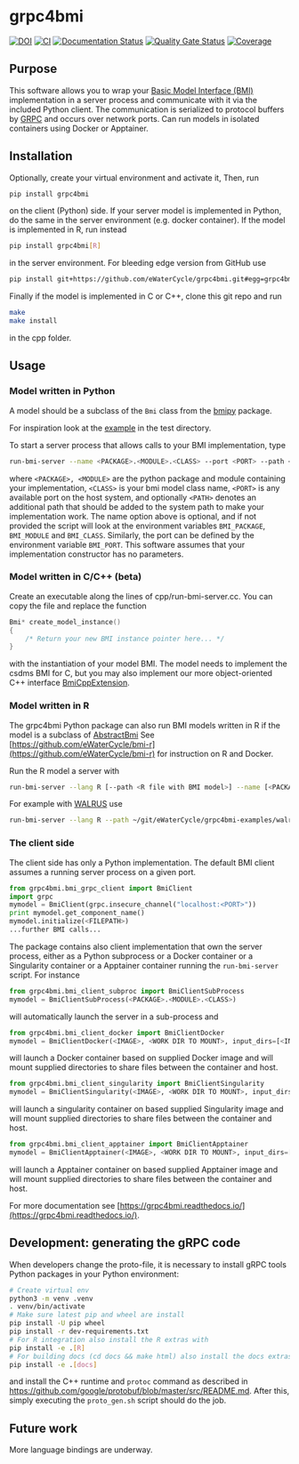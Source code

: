# grpc4bmi

[![DOI](https://zenodo.org/badge/DOI/10.5281/zenodo.1462641.svg)](https://doi.org/10.5281/zenodo.1462641)
[![CI](https://github.com/eWaterCycle/grpc4bmi/workflows/CI/badge.svg)](https://github.com/eWaterCycle/grpc4bmi/actions?query=workflow%3ACI)
[![Documentation Status](https://readthedocs.org/projects/grpc4bmi/badge/?version=latest)](https://grpc4bmi.readthedocs.io/en/latest/?badge=latest)
[![Quality Gate Status](https://sonarcloud.io/api/project_badges/measure?project=grpc4bmi&metric=alert_status)](https://sonarcloud.io/dashboard?id=grpc4bmi)
[![Coverage](https://sonarcloud.io/api/project_badges/measure?project=grpc4bmi&metric=coverage)](https://sonarcloud.io/dashboard?id=grpc4bmi)

## Purpose

This software allows you to wrap your [Basic Model Interface (BMI)](https://github.com/csdms/bmi) implementation in a server process and communicate with it via the included Python client. The communication is serialized to protocol buffers by [GRPC](https://grpc.io/) and occurs over network ports. Can run models in isolated containers using Docker or Apptainer.

## Installation

Optionally, create your virtual environment and activate it, Then, run

```bash
pip install grpc4bmi
```

on the client (Python) side. If your server model is implemented in Python, do the same in the server environment (e.g. docker container). If the model is implemented in R, run instead

```bash
pip install grpc4bmi[R]
```

in the server environment. For bleeding edge version from GitHub use

```bash
pip install git+https://github.com/eWaterCycle/grpc4bmi.git#egg=grpc4bmi
```

Finally if the model is implemented in C or C++, clone this git repo and run

```bash
make
make install
```

in the cpp folder.

## Usage

### Model written in Python

A model should be a subclass of the `Bmi` class from the [bmipy](https://pypi.org/project/bmipy/2.0/) package.

For inspiration look at the [example](test/fake_models.py) in the test directory. 

To start a server process that allows calls to your BMI implementation, type

```bash
run-bmi-server --name <PACKAGE>.<MODULE>.<CLASS> --port <PORT> --path <PATH>
```

where ```<PACKAGE>, <MODULE>``` are the python package and module containing your implementation, ```<CLASS>``` is your
bmi model class name, ```<PORT>``` is any available port on the host system, and optionally ```<PATH>``` denotes an
additional path that should be added to the system path to make your implementation work. The name option above is
optional, and if not provided the script will look at the environment variables ```BMI_PACKAGE```, ```BMI_MODULE``` and
```BMI_CLASS```. Similarly, the port can be defined by the environment variable ```BMI_PORT```.
This software assumes that your implementation constructor has no parameters.

### Model written in C/C++ (beta)

Create an executable along the lines of cpp/run-bmi-server.cc. You can copy the file and replace the function

```C++
Bmi* create_model_instance()
{
    /* Return your new BMI instance pointer here... */
}
```

with the instantiation of your model BMI. The model needs to implement the csdms BMI for C, but you may also implement our more object-oriented C++ interface [BmiCppExtension](https://github.com/eWaterCycle/grpc4bmi/blob/main/cpp/bmi_cpp_extension.h).

### Model written in R

The grpc4bmi Python package can also run BMI models written in R if the model is a subclass of [AbstractBmi](https://github.com/eWaterCycle/bmi-r/blob/master/R/abstract-bmi.R#L9)
See [https://github.com/eWaterCycle/bmi-r](https://github.com/eWaterCycle/bmi-r) for instruction on R and Docker.

Run the R model a server with

```bash
run-bmi-server --lang R [--path <R file with BMI model>] --name [<PACKAGE>::]<CLASS> --port <PORT>
```

For example with [WALRUS](https://github.com/eWaterCycle/grpc4bmi-examples/tree/master/walrus) use

```bash
run-bmi-server --lang R --path ~/git/eWaterCycle/grpc4bmi-examples/walrus/walrus-bmi.r --name WalrusBmi --port 55555
```

### The client side

The client side has only a Python implementation. The default BMI client assumes a running server process on a given port.

```python
from grpc4bmi.bmi_grpc_client import BmiClient
import grpc
mymodel = BmiClient(grpc.insecure_channel("localhost:<PORT>"))
print mymodel.get_component_name()
mymodel.initialize(<FILEPATH>)
...further BMI calls...
```

The package contains also client implementation that own the server process, either as a Python subprocess or a Docker
container or a Singularity container or a Apptainer container running the ```run-bmi-server``` script. For instance
```python
from grpc4bmi.bmi_client_subproc import BmiClientSubProcess
mymodel = BmiClientSubProcess(<PACKAGE>.<MODULE>.<CLASS>)
```

will automatically launch the server in a sub-process and

```python
from grpc4bmi.bmi_client_docker import BmiClientDocker
mymodel = BmiClientDocker(<IMAGE>, <WORK DIR TO MOUNT>, input_dirs=[<INPUT DIRECTORIES TO MOUNT>])
```
will launch a Docker container based on supplied Docker image
and will mount supplied directories to share files between the container and host.

```python
from grpc4bmi.bmi_client_singularity import BmiClientSingularity
mymodel = BmiClientSingularity(<IMAGE>, <WORK DIR TO MOUNT>, input_dirs=[<INPUT DIRECTORIES TO MOUNT>])
```
will launch a singularity container on based supplied Singularity image
and will mount supplied directories to share files between the container and host.

```python
from grpc4bmi.bmi_client_apptainer import BmiClientApptainer
mymodel = BmiClientApptainer(<IMAGE>, <WORK DIR TO MOUNT>, input_dirs=[<INPUT DIRECTORIES TO MOUNT>])
```
will launch a Apptainer container on based supplied Apptainer image
and will mount supplied directories to share files between the container and host.

For more documentation see [https://grpc4bmi.readthedocs.io/](https://grpc4bmi.readthedocs.io/).

## Development: generating the gRPC code

When developers change the proto-file, it is necessary to install gRPC tools Python packages in your Python environment:

```bash
# Create virtual env
python3 -m venv .venv
. venv/bin/activate
# Make sure latest pip and wheel are install
pip install -U pip wheel
pip install -r dev-requirements.txt
# For R integration also install the R extras with
pip install -e .[R]
# For building docs (cd docs && make html) also install the docs extras with
pip install -e .[docs]
```

and install the C++ runtime and `protoc` command as described in <https://github.com/google/protobuf/blob/master/src/README.md>.
After this, simply executing the `proto_gen.sh` script should do the job.

## Future work

More language bindings are underway.
